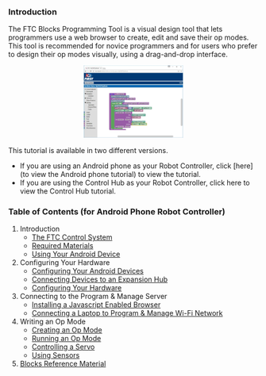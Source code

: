 ### Introduction
The FTC Blocks Programming Tool is a visual design tool that lets programmers use a web browser to create, edit and save their op modes.  This tool is recommended for novice programmers and for users who prefer to design their op modes visually, using a drag-and-drop interface.

<p align="center"><img src="https://github.com/FIRST-Tech-Challenge/WikiSupport/blob/master/ftc_app/images/BlocksPicture1.jpg" width="200"><p>

This tutorial is available in two different versions.
* If you are using an Android phone as your Robot Controller, click [here](to view the Android phone tutorial) to view the tutorial.
* If you are using the Control Hub as your Robot Controller, click here to view the Control Hub tutorial.

### Table of Contents (for Android Phone Robot Controller)

1. Introduction
    * [The FTC Control System](https://github.com/cynergyou/ftc_app/wiki/The-FTC-Control-System)
    * [Required Materials](https://github.com/cynergyou/ftc_app/wiki/Required-Materials)
    * [Using Your Android Device](https://github.com/cynergyou/ftc_app/wiki/Using-Your-Android-Device)
2. Configuring Your Hardware
    * [Configuring Your Android Devices](https://github.com/cynergyou/ftc_app/wiki/Configuring-Your-Android-Devices)
    * [Connecting Devices to an Expansion Hub](https://github.com/cynergyou/ftc_app/wiki/Connecting-Devices-to-an-Expansion-Hub)
    * [Configuring Your Hardware](https://github.com/cynergyou/ftc_app/wiki/Configuring-Your-Hardware)
3. Connecting to the Program & Manage Server
    * [Installing a Javascript Enabled Browser](https://github.com/cynergyou/ftc_app/wiki/Installing-a-Javascript-Enabled-Browser)
    * [Connecting a Laptop to Program & Manage Wi-Fi Network](https://github.com/cynergyou/ftc_app/wiki/Connecting-a-Laptop-to-the-Program-&-Manage-Network)
4. Writing an Op Mode
    * [Creating an Op Mode](https://github.com/cynergyou/ftc_app/wiki/Writing-an-Op-Mode-with-FTC-Blocks)
    * [Running an Op Mode](https://github.com/cynergyou/ftc_app/wiki/Running-Your-Op-Mode)
    * [Controlling a Servo](https://github.com/cynergyou/ftc_app/wiki/Controlling-a-Servo-(Blocks))
    * [Using Sensors](https://github.com/cynergyou/ftc_app/wiki/Using-Sensors-(Blocks))
5. [Blocks Reference Material](https://github.com/cynergyou/ftc_app/wiki/Blocks-Reference-Material)


